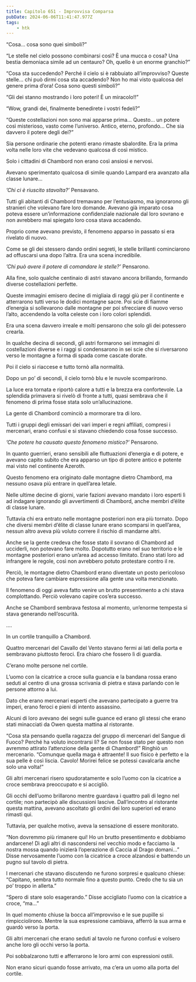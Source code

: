 ```yaml
---
title: Capitolo 651 - Improvvisa Comparsa
pubDate: 2024-06-06T11:41:47.977Z
tags:
    - htk
---
```


“Cosa… cosa sono quei simboli?”

“Le stelle nel cielo possono combinarsi così? È una mucca o cosa? Una bestia demoniaca simile ad un centauro? Oh, quello è un enorme granchio?”

“Cosa sta succedendo? Perché il cielo si è rabbuiato all’improvviso? Queste stelle… chi può dirmi cosa sta accadendo? Non ho mai visto qualcosa del genere prima d’ora! Cosa sono questi simboli?”

“Gli dei stanno mostrando i loro poteri! È un miracolo!!”

“Wow, grandi dei, finalmente benedirete i vostri fedeli?”

“Queste costellazioni non sono mai apparse prima… Questo… un potere così misterioso, vasto come l’universo. Antico, eterno, profondo… Che sia davvero il potere degli dei?”

Sia persone ordinarie che potenti erano rimaste sbalordite. Era la prima volta nelle loro vite che vedevano qualcosa di così mistico.

Solo i cittadini di Chambord non erano così ansiosi e nervosi.

Avevano sperimentato qualcosa di simile quando Lampard era avanzato alla classe lunare…

<em>’Chi ci è riuscito stavolta?’</em> Pensavano.

Tutti gli abitanti di Chambord tremavano per l’entusiasmo, ma ignorarono gli stranieri che volevano fare loro domande. Avevano già imparato cosa poteva essere un’informazione confidenziale nazionale dal loro sovrano e non avrebbero mai spiegato loro cosa stava accadendo.

Proprio come avevano previsto, il fenomeno apparso in passato si era rivelato di nuovo.

Come se gli dei stessero dando ordini segreti, le stelle brillanti cominciarono ad offuscarsi una dopo l’altra. Era una scena incredibile.

<em>’Chi può avere il potere di comandare le stelle?’</em> Pensarono.

Alla fine, solo qualche centinaio di astri stavano ancora brillando, formando diverse costellazioni perfette.

Queste immagini emisero decine di migliaia di raggi giù per il continente e atterrarono tutti verso le dodici montagne sacre. Poi scie di fiamme d’energia si sollevarono dalle montagne per poi sfrecciare di nuovo verso l’alto, accendendo la volta celeste con i loro colori splendidi.

Era una scena davvero irreale e molti pensarono che solo gli dei potessero crearla.

In qualche decina di secondi, gli astri formarono sei immagini di costellazioni diverse e i raggi si condensarono in sei scie che si riversarono verso le montagne a forma di spada come cascate dorate.

Poi il cielo si riaccese e tutto tornò alla normalità.

Dopo un po’ di secondi, il cielo tornò blu e le nuvole scomparirono.

La luce era tornata e riportò calore a tutti e la brezza era confortevole. La splendida primavera si rivelò di fronte a tutti, quasi sembrava che il fenomeno di prima fosse stata solo un’allucinazione.

La gente di Chambord cominciò a mormorare tra di loro.

Tutti i gruppi degli emissari dei vari imperi e regni affiliati, compresi i mercenari, erano confusi e si stavano chiedendo cosa fosse successo.

<em>’Che potere ha causato questo fenomeno mistico?’</em> Pensarono.

In quanto guerrieri, erano sensibili alle fluttuazioni d’energia e di potere, e avevano capito subito che era apparso un tipo di potere antico e potente mai visto nel continente Azeroth.

Questo fenomeno era originato dalle montagne dietro Chambord, ma nessuno osava più entrare in quell’area letale.

Nelle ultime decine di giorni, varie fazioni avevano mandato i loro esperti lì ad indagare ignorando gli avvertimenti di Chambord, anche membri d’élite di classe lunare.

Tuttavia chi era entrato nelle montagne posteriori non era più tornato. Dopo che diversi membri d’élite di classe lunare erano scomparsi in quell’area, nessun altro aveva più voluto correre il rischio di mandarne altri.

Anche se la gente credeva che fosse stato il sovrano di Chambord ad ucciderli, non potevano fare molto. Dopotutto erano nel suo territorio e le montagne posteriori erano un’area ad accesso limitato. Erano stati loro ad infrangere le regole, così non avrebbero potuto protestare contro il re.

Perciò, le montagne dietro Chambord erano diventate un posto pericoloso che poteva fare cambiare espressione alla gente una volta menzionato.

Il fenomeno di oggi aveva fatto venire un brutto presentimento a chi stava complottando. Perciò volevano capire cos’era successo.

Anche se Chambord sembrava festosa al momento, un’enorme tempesta si stava generando nell’oscurità.

….

In un cortile tranquillo a Chambord.

Quattro mercenari del Cavallo del Vento stavano fermi ai lati della porta e sembravano piuttosto feroci. Era chiaro che fossero lì di guardia.

C’erano molte persone nel cortile.

L’uomo con la cicatrice a croce sulla guancia e la bandana rossa erano seduti al centro di una grossa scrivania di pietra e stava parlando con le persone attorno a lui.

Dato che erano mercenari esperti che avevano partecipato a guerre tra imperi, erano feroci e pieni di intento assassino.

Alcuni di loro avevano dei segni sulle guance ed erano gli stessi che erano stati minacciati da Owen questa mattina al ristorante.

“Cosa sta pensando quella ragazza del gruppo di mercenari del Sangue di Fuoco? Perché ha voluto incontrarsi lì? Se non fosse stato per questo non avremmo attirato l’attenzione della gente di Chambord!” Ringhiò un mercenario. “Comunque quella maga è attraente! Il suo fisico è perfetto e la sua pelle è così liscia. Cavolo! Morirei felice se potessi cavalcarla anche solo una volta!”

Gli altri mercenari risero spudoratamente e solo l’uomo con la cicatrice a croce sembrava preoccupato e si accigliò.

Gli occhi dell’uomo brillarono mentre guardava i quattro pali di legno nel cortile; non partecipò alle discussioni lascive. Dall’incontro al ristorante questa mattina, avevano ascoltato gli ordini dei loro superiori ed erano rimasti qui.

Tuttavia, per qualche motivo, aveva la sensazione di essere monitorato.

“Non dovremmo più rimanere qui! Ho un brutto presentimento e dobbiamo andarcene! Dì agli altri di nascondersi nel vecchio modo e facciamo la nostra mossa quando inizierà l’operazione di Caccia al Drago domani…” Disse nervosamente l’uomo con la cicatrice a croce alzandosi e battendo un pugno sul tavolo di pietra.

I mercenari che stavano discutendo ne furono sorpresi e qualcuno chiese: “Capitano, sembra tutto normale fino a questo punto. Credo che tu sia un po’ troppo in allerta.”

“Spero di stare solo esagerando.” Disse accigliato l’uomo con la cicatrice a croce, “ma…”

In quel momento chiuse la bocca all’improvviso e le sue pupille si rimpicciolirono. Mentre la sua espressione cambiava, afferrò la sua arma e guardò verso la porta.

Gli altri mercenari che erano seduti al tavolo ne furono confusi e volsero anche loro gli occhi verso la porta.

Poi sobbalzarono tutti e afferrarono le loro armi con espressioni ostili.

Non erano sicuri quando fosse arrivato, ma c’era un uomo alla porta del cortile.



